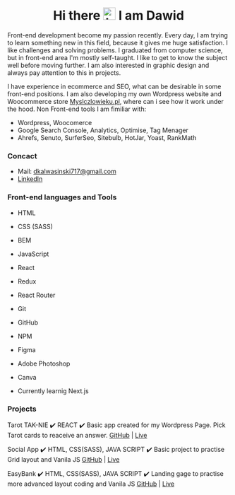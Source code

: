 <h1 align="center">Hi there <img src="https://user-images.githubusercontent.com/1303154/88677602-1635ba80-d120-11ea-84d8-d263ba5fc3c0.gif" width="28px" height="28px" alt="hi"> I am Dawid</h1>

Front-end development become my passion recently. Every day, I am trying to learn something new in this field, because it gives me huge satisfaction. I like challenges and solving problems. I graduated from computer science, but in front-end area I'm mostly self-taught. I like to get to know the subject well before moving further. I am also interested in graphic design and always pay attention to this in projects.

I have experience in ecommerce and SEO, what can be desirable in some front-end positions. I am also developing my own Wordpress website and Woocommerce store [Myslczlowieku.pl](https://www.myslczlowieku.pl/), where can i see how it work under the hood. Non Front-end tools I am fimiliar with:

- Wordpress, Woocomerce
- Google Search Console, Analytics, Optimise, Tag Menager
- Ahrefs, Senuto, SurferSeo, Sitebulb, HotJar, Yoast, RankMath

### Concact

- Mail: [dkalwasinski717@gmail.com](mailto:dkalwasinski717@gmail.com)
- [LinkedIn](https://www.linkedin.com/in/dkalwasinski/)

### Front-end languages and Tools

- HTML
- CSS (SASS)
- BEM
- JavaScript
- React
- Redux
- React Router
- Git
- GitHub
- NPM
- Figma
- Adobe Photoshop
- Canva

- Currently learnig Next.js

### Projects

Tarot TAK-NIE ✔️ REACT ✔️ Basic app created for my Wordpress Page. Pick Tarot cards to reaceive an answer.
[GitHub](https://github.com/kalwi7/tarot-app) | [Live](https://www.myslczlowieku.pl/tarot-tak-nie/)

Social App ✔️ HTML, CSS(SASS), JAVA SCRIPT ✔️ Basic project to practise Grid layout and Vanila JS
[GitHub](https://github.com/kalwi7/weekle_web_dev_4) | [Live](https://weekly4.netlify.app/)

EasyBank ✔️ HTML, CSS(SASS), JAVA SCRIPT ✔️ Landing gage to practise more advanced layout coding and Vanila JS
[GitHub](https://github.com/kalwi7/easybank-landing-page) | [Live](https://bankist-kalwi7.netlify.app/)



<!--
**kalwi7/kalwi7** is a ✨ _special_ ✨ repository because its `README.md` (this file) appears on your GitHub profile.

Here are some ideas to get you started:

- 🔭 I’m currently working on ...
- 🌱 I’m currently learning ...
- 👯 I’m looking to collaborate on ...
- 🤔 I’m looking for help with ...
- 💬 Ask me about ...
- 📫 How to reach me: ...
- 😄 Pronouns: ...
- ⚡ Fun fact: ...
-->
